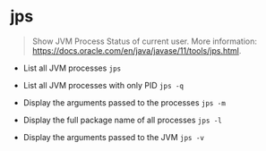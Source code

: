 # jps
> Show JVM Process Status of current user.
> More information: <https://docs.oracle.com/en/java/javase/11/tools/jps.html>.

- List all JVM processes
`jps`

- List all JVM processes with only PID
`jps -q`

- Display the arguments passed to the processes
`jps -m`

- Display the full package name of all processes
`jps -l`

- Display the arguments passed to the JVM
`jps -v`
